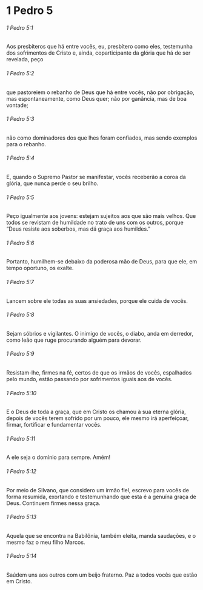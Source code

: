 # 1 Pedro 5

###### 1 Pedro 5:1

Aos presbíteros que há entre vocês, eu, presbítero como eles, testemunha dos sofrimentos de Cristo e, ainda, coparticipante da glória que há de ser revelada, peço

###### 1 Pedro 5:2

que pastoreiem o rebanho de Deus que há entre vocês, não por obrigação, mas espontaneamente, como Deus quer; não por ganância, mas de boa vontade;

###### 1 Pedro 5:3

não como dominadores dos que lhes foram confiados, mas sendo exemplos para o rebanho.

###### 1 Pedro 5:4

E, quando o Supremo Pastor se manifestar, vocês receberão a coroa da glória, que nunca perde o seu brilho.

###### 1 Pedro 5:5

Peço igualmente aos jovens: estejam sujeitos aos que são mais velhos. Que todos se revistam de humildade no trato de uns com os outros, porque “Deus resiste aos soberbos, mas dá graça aos humildes.”

###### 1 Pedro 5:6

Portanto, humilhem-se debaixo da poderosa mão de Deus, para que ele, em tempo oportuno, os exalte.

###### 1 Pedro 5:7

Lancem sobre ele todas as suas ansiedades, porque ele cuida de vocês.

###### 1 Pedro 5:8

Sejam sóbrios e vigilantes. O inimigo de vocês, o diabo, anda em derredor, como leão que ruge procurando alguém para devorar.

###### 1 Pedro 5:9

Resistam-lhe, firmes na fé, certos de que os irmãos de vocês, espalhados pelo mundo, estão passando por sofrimentos iguais aos de vocês.

###### 1 Pedro 5:10

E o Deus de toda a graça, que em Cristo os chamou à sua eterna glória, depois de vocês terem sofrido por um pouco, ele mesmo irá aperfeiçoar, firmar, fortificar e fundamentar vocês.

###### 1 Pedro 5:11

A ele seja o domínio para sempre. Amém!

###### 1 Pedro 5:12

Por meio de Silvano, que considero um irmão fiel, escrevo para vocês de forma resumida, exortando e testemunhando que esta é a genuína graça de Deus. Continuem firmes nessa graça.

###### 1 Pedro 5:13

Aquela que se encontra na Babilônia, também eleita, manda saudações, e o mesmo faz o meu filho Marcos.

###### 1 Pedro 5:14

Saúdem uns aos outros com um beijo fraterno. Paz a todos vocês que estão em Cristo.

